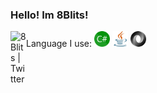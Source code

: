 ### Hello! Im 8Blits!
<a href="https://twitter.com/8Blits">
  <img align="left" alt="8Blits | Twitter" width="25px" src="https://raw.githubusercontent.com/anuraghazra/anuraghazra/master/assets/twitter.svg" />
</a>

Language I use:
<code><img height="25" src="https://raw.githubusercontent.com/github/explore/80688e429a7d4ef2fca1e82350fe8e3517d3494d/topics/csharp/csharp.png"></code>
<code><img height="25" src="https://raw.githubusercontent.com/github/explore/80688e429a7d4ef2fca1e82350fe8e3517d3494d/topics/java/java.png"></code>
<code><img height="25" src="https://raw.githubusercontent.com/github/explore/80688e429a7d4ef2fca1e82350fe8e3517d3494d/topics/json/json.png"></code>

<!---
[![8Blits Stats](https://github-readme-stats.vercel.app/api?username=8blits)](https://www.google.com)
[![8Blits Lang](https://github-readme-stats.vercel.app/api/top-langs/?username=8blits&layout=compact)](https://www.google.com)
--->
